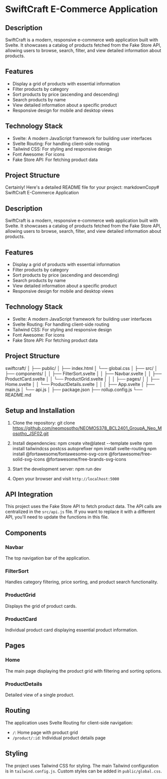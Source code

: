 # SwiftCraft E-Commerce Application

## Description

SwiftCraft is a modern, responsive e-commerce web application built with Svelte. It showcases a catalog of products fetched from the Fake Store API, allowing users to browse, search, filter, and view detailed information about products.

## Features

- Display a grid of products with essential information
- Filter products by category
- Sort products by price (ascending and descending)
- Search products by name
- View detailed information about a specific product
- Responsive design for mobile and desktop views

## Technology Stack

- Svelte: A modern JavaScript framework for building user interfaces
- Svelte Routing: For handling client-side routing
- Tailwind CSS: For styling and responsive design
- Font Awesome: For icons
- Fake Store API: For fetching product data

## Project Structure
Certainly! Here's a detailed README file for your project:
markdownCopy# SwiftCraft E-Commerce Application

## Description

SwiftCraft is a modern, responsive e-commerce web application built with Svelte. It showcases a catalog of products fetched from the Fake Store API, allowing users to browse, search, filter, and view detailed information about products.

## Features

- Display a grid of products with essential information
- Filter products by category
- Sort products by price (ascending and descending)
- Search products by name
- View detailed information about a specific product
- Responsive design for mobile and desktop views

## Technology Stack

- Svelte: A modern JavaScript framework for building user interfaces
- Svelte Routing: For handling client-side routing
- Tailwind CSS: For styling and responsive design
- Font Awesome: For icons
- Fake Store API: For fetching product data

## Project Structure
swiftcraft/
│
├── public/
│   ├── index.html
│   └── global.css
│
├── src/
│   ├── components/
│   │   ├── FilterSort.svelte
│   │   ├── Navbar.svelte
│   │   ├── ProductCard.svelte
│   │   └── ProductGrid.svelte
│   │
│   ├── pages/
│   │   ├── Home.svelte
│   │   └── ProductDetails.svelte
│   │
│   ├── App.svelte
│   ├── main.js
│   └── api.js
│
├── package.json
├── rollup.config.js
└── README.md

## Setup and Installation

1. Clone the repository:
git clone https://github.com/neomosotho/NEOMOS378_BCL2401_GroupA_Neo_Mosotho_JSF02.git

2. Install dependencies:
npm create vite@latest --template svelte
npm install tailwindcss postcss autoprefixer
npm install svelte-routing
npm install @fortawesome/fontawesome-svg-core @fortawesome/free-solid-svg-icons @fortawesome/free-brands-svg-icons

3. Start the development server:
npm run dev

5. Open your browser and visit `http://localhost:5000`

## API Integration

This project uses the Fake Store API to fetch product data. The API calls are centralized in the `src/api.js` file. If you want to replace it with a different API, you'll need to update the functions in this file.

## Components

### Navbar
The top navigation bar of the application.

### FilterSort
Handles category filtering, price sorting, and product search functionality.

### ProductGrid
Displays the grid of product cards.

### ProductCard
Individual product card displaying essential product information.

## Pages

### Home
The main page displaying the product grid with filtering and sorting options.

### ProductDetails
Detailed view of a single product.

## Routing

The application uses Svelte Routing for client-side navigation:
- `/`: Home page with product grid
- `/product/:id`: Individual product details page

## Styling

The project uses Tailwind CSS for styling. The main Tailwind configuration is in `tailwind.config.js`. Custom styles can be added in `public/global.css`.